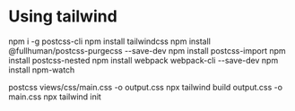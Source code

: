 # Using tailwind
 npm i -g postcss-cli
 npm install tailwindcss
 npm install @fullhuman/postcss-purgecss --save-dev
 npm install postcss-import
 npm install postcss-nested
 npm install webpack webpack-cli --save-dev
 npm install npm-watch

 postcss views/css/main.css -o output.css
 npx tailwind build output.css -o main.css
 npx tailwind init
